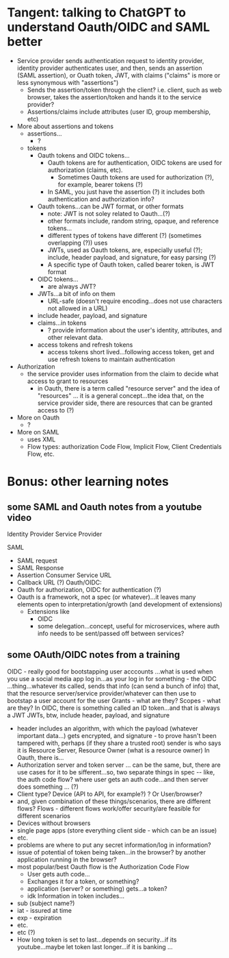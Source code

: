 # Tangent: talking to ChatGPT to understand Oauth/OIDC and SAML better
- Service provider sends authentication request to identity provider, identity provider authenticates user, and then, sends an assertion (SAML assertion), or Ouath token, JWT, with claims ("claims" is more or less synonymous with "assertions")
  - Sends the assertion/token through the client?  i.e. client, such as web browser, takes the assertion/token and hands it to the service provider?
  - Assertions/claims include attributes (user ID, group membership, etc)
- More about assertions and tokens
  - assertions...
    - ?
  - tokens
    - Oauth tokens and OIDC tokens...
	  - Oauth tokens are for authentication, OIDC tokens are used for authorization (claims, etc).
	    - Sometimes Oauth tokens are used for authorization (?), for example, bearer tokens (?)
	  - In SAML, you just have the assertion (?) it includes both authentication and authorization info?
    - Oauth tokens...can be JWT format, or other formats
      - note: JWT is not soley related to Oauth...(?)
      - other formats include, random string, opaque, and reference tokens...
	  - different types of tokens have different (?) (sometimes overlapping (?)) uses
	  - JWTs, used as Oauth tokens, are, especially useful (?); include, header payload, and signature, for easy parsing (?)
	  - A specific type of Oauth token, called bearer token, is JWT format
	- OIDC tokens...
	  - are always JWT?
    - JWTs...a bit of info on them
      - URL-safe (doesn't require encoding...does not use characters not allowed in a URL)
	- include header, payload, and signature 
	- claims...in tokens 
	  - ? provide information about the user's identity, attributes, and other relevant data.
	- access tokens and refresh tokens
	  - access tokens short lived...following access token, get and use refresh tokens to maintain authentication
- Authorization
  - the service provider uses information from the claim to decide what access to grant to resources
    - in Oauth, there is a term called "resource server" and the idea of "resources" ... it is a general concept...the idea that, on the service provider side, there are resources that can be granted access to (?)
- More on Oauth
  - ?
- More on SAML
  - uses XML
  - Flow types: authorization Code Flow, Implicit Flow, Client Credentials Flow, etc.


# Bonus: other learning notes
## some SAML and Oauth notes from a youtube video
Identity Provider
Service Provider

SAML
- SAML request
- SAML Response
- Assertion Consumer Service URL
- Callback URL (?)
Oauth/OIDC:
- Oauth for authorization, OIDC for authentication (?)
- Oauth is a framework, not a spec (or whatever)...it leaves many elements open to interpretation/growth (and development of extensions)
  - Extensions like
    - OIDC
    - some delegation...concept, useful for microservices, where auth info needs to be sent/passed off between services?

## some OAuth/OIDC notes from a training
OIDC - really good for bootstapping user acccounts ...what is used when you use a social media app log in...as your log in for something - the OIDC ...thing...whatever its called, sends that info (can send a bunch of info) that, that the resource server/service provider/whatever can then use to bootstap a user account for the user
Grants - what are they?
Scopes - what are they?
In OIDC, there is something called an ID token...and that is always a JWT
JWTs, btw, include header, payload, and signature
- header includes an algorithm, with which the payload (whatever important data...) gets encrypted, and signature - to prove hasn't been tampered with, perhaps (if they share a trusted root) sender is who says it is
Resource Server, Resource Owner (what is a resource owner)
In Oauth, there is...
- Authorization server and token server ... can be the same, but, there are use cases for it to be sifferent...so, two separate things in spec
-- like, the auth code flow?  where user gets an auth code...and then server does something ... (?)
- Client type?  Device (API to API, for example?) ?  Or User/browser?  
- and, given combination of these things/scenarios, there are different flows?
Flows - different flows work/offer security/are feasible for different scenarios
- Devices without browsers
- single page apps (store everything client side - which can be an issue)
- etc.
- problems are where to put any secret information/log in information?
- issue of potential of token being taken...in the browser?  by another application running in the browser?
- most popular/best Oauth flow is the Authorization Code Flow 
  - User gets auth code...
  - Exchanges it for a token, or something?
  - application (server?  or something) gets...a token?  
  - idk
Information in token includes...
- sub (subject name?)
- iat - issured at time
- exp - expiration
- etc.
- etc (?)
- How long token is set to last...depends on security...if its youtube...maybe let token last longer...if it is banking ...
